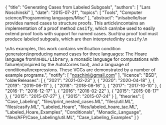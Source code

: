 {
    "title": "Generating Cases from Labeled Subgoals",
    "authors": [
        "Lars Noschinski"
    ],
    "date": "2015-07-21",
    "topics": [
        "Tools",
        "Computer science/Programming languages/Misc"
    ],
    "abstract": "\nIsabelle/Isar provides named cases to structure proofs. This article\ncontains an implementation of a proof method <tt>casify</tt>, which can\nbe used to easily extend proof tools with support for named cases. Such\na proof tool must produce labeled subgoals, which are then interpreted\nby <tt>casify</tt>.\n<p>\nAs examples, this work contains verification condition generators\nproducing named cases for three languages: The Hoare language from\n<tt>HOL/Library</tt>, a monadic language for computations with failure\n(inspired by the AutoCorres tool), and a language of conditional\nexpressions. These VCGs are demonstrated by a number of example programs.",
    "notify": [
        "noschinl@gmail.com"
    ],
    "licence": "BSD",
    "olderReleases": [
        {
            "2021": "2021-02-23"
        },
        {
            "2020": "2020-04-18"
        },
        {
            "2019": "2019-06-11"
        },
        {
            "2018": "2018-08-16"
        },
        {
            "2017": "2017-10-10"
        },
        {
            "2016-1": "2016-12-17"
        },
        {
            "2016": "2016-02-22"
        },
        {
            "2015": "2015-08-17"
        },
        {
            "2015": "2015-07-27"
        },
        {
            "2015": "2015-07-24"
        }
    ],
    "theories": [
        "Case_Labeling",
        "files/print_nested_cases.ML",
        "files/util.ML",
        "files/casify.ML",
        "Labeled_Hoare",
        "files/labeled_hoare_tac.ML",
        "Labeled_Hoare_Examples",
        "Conditionals",
        "Monadic_Language",
        "files/AFP/Case_Labeling/util.ML",
        "Case_Labeling_Examples"
    ]
}